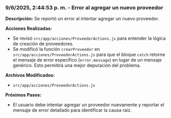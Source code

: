 ### 9/6/2025, 2:44:53 p. m. - Error al agregar un nuevo proveedor

**Descripción:** Se reportó un error al intentar agregar un nuevo proveedor.

**Acciones Realizadas:**
- Se revisó `src/app/acciones/ProveedorActions.js` para entender la lógica de creación de proveedores.
- Se modificó la función `crearProveedor` en `src/app/acciones/ProveedorActions.js` para que el bloque `catch` retorne el mensaje de error específico (`error.message`) en lugar de un mensaje genérico. Esto permitirá una mejor depuración del problema.

**Archivos Modificados:**
- `src/app/acciones/ProveedorActions.js`

**Próximos Pasos:**
- El usuario debe intentar agregar un proveedor nuevamente y reportar el mensaje de error detallado para identificar la causa raíz.

